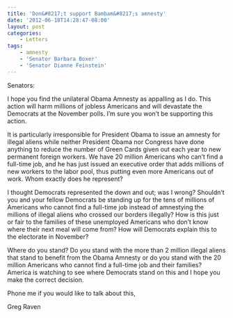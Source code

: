 ```yaml
---
title: 'Don&#8217;t support Bambam&#8217;s amnesty'
date: '2012-06-18T14:28:47-08:00'
layout: post
categories:
    - Letters
tags:
    - amnesty
    - 'Senator Barbara Boxer'
    - 'Senator Dianne Feinstein'
---
```


Senators:

I hope you find the unilateral Obama Amnesty as appalling as I do. This action will harm millions of jobless Americans and will devastate the Democrats at the November polls. I’m sure you won’t be supporting this action.  
  
It is particularly irresponsible for President Obama to issue an amnesty for illegal aliens while neither President Obama nor Congress have done anything to reduce the number of Green Cards given out each year to new permanent foreign workers. We have 20 million Americans who can’t find a full-time job, and he has just issued an executive order that adds millions of new workers to the labor pool, thus putting even more Americans out of work. Whom exactly does he represent?

I thought Democrats represented the down and out; was I wrong? Shouldn’t you and your fellow Democrats be standing up for the tens of millions of Americans who cannot find a full-time job instead of amnestying the millions of illegal aliens who crossed our borders illegally? How is this just or fair to the families of these unemployed Americans who don’t know where their next meal will come from? How will Democrats explain this to the electorate in November?

Where do you stand? Do you stand with the more than 2 million illegal aliens that stand to benefit from the Obama Amnesty or do you stand with the 20 million Americans who cannot find a full-time job and their families? America is watching to see where Democrats stand on this and I hope you make the correct decision.

Phone me if you would like to talk about this,

Greg Raven